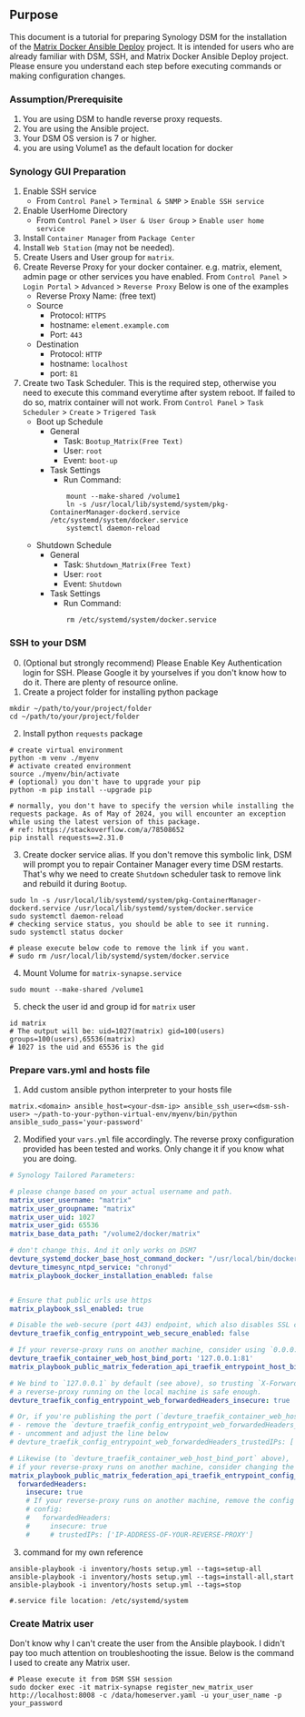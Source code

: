 
## Purpose
This document is a tutorial for preparing Synology DSM for the installation of the [Matrix Docker Ansible Deploy](https://github.com/spantaleev/matrix-docker-ansible-deploy) project. It is intended for users who are already familiar with DSM, SSH, and Matrix Docker Ansible Deploy project. Please ensure you understand each step before executing commands or making configuration changes.

### Assumption/Prerequisite
1. You are using DSM to handle reverse proxy requests.
2. You are using the Ansible project.
3. Your DSM OS version is 7 or higher.
4. you are using Volume1 as the default location for docker

### Synology GUI Preparation
1. Enable SSH service
    - From `Control Panel` > `Terminal & SNMP` > `Enable SSH service`
2. Enable UserHome Directory
    - From `Control Panel` > `User & User Group` > `Enable user home service`
3. Install `Container Manager` from `Package Center`
4. Install `Web Station` (may not be needed).
5. Create Users and User group for `matrix`. 
6. Create Reverse Proxy for your docker container. e.g. matrix, element, admin page or other services you have enabled.
    From `Control Panel` > `Login Portal` > `Advanced` > `Reverse Proxy`
    Below is one of the examples
    - Reverse Proxy Name: (free text)
    - Source
        - Protocol: `HTTPS`
        - hostname: `element.example.com`
        - Port: `443`
    - Destination
        - Protocol: `HTTP`
        - hostname: `localhost`
        - port: `81` 
7. Create two Task Scheduler. 
This is the required step, otherwise you need to execute this command everytime after system reboot. If failed to do so, matrix container will not work.
    From `Control Panel` > `Task Scheduler` > `Create` > `Trigered Task`
    - Boot up Schedule
        - General
            - Task: `Bootup_Matrix(Free Text)`
            - User: `root`
            - Event: `boot-up`
        - Task Settings
            - Run Command: 
            ```SH
                mount --make-shared /volume1 
                ln -s /usr/local/lib/systemd/system/pkg-ContainerManager-dockerd.service /etc/systemd/system/docker.service
                systemctl daemon-reload
            ```
    - Shutdown Schedule
        - General
            - Task: `Shutdown_Matrix(Free Text)`
            - User: `root`
            - Event: `Shutdown`
        - Task Settings
            - Run Command: 
            ```SH
                rm /etc/systemd/system/docker.service
            ```
    
### SSH to your DSM
0. (Optional but strongly recommend) Please Enable Key Authentication login for SSH. 
    Please Google it by yourselves if you don't know how to do it. There are plenty of resource online.
1. Create a project folder for installing python package
```Shell
mkdir ~/path/to/your/project/folder
cd ~/path/to/your/project/folder
```
2. Install python `requests` package
```Shell
# create virtual environment
python -m venv ./myenv
# activate created environment
source ./myenv/bin/activate
# (optional) you don't have to upgrade your pip
python -m pip install --upgrade pip

# normally, you don't have to specify the version while installing the requests package. As of May of 2024, you will encounter an exception while using the latest version of this package.
# ref: https://stackoverflow.com/a/78508652
pip install requests==2.31.0

```

3. Create docker service alias. If you don't remove this symbolic link, DSM will prompt you to repair Container Manager every time DSM restarts. That's why we need to create `Shutdown` scheduler task to remove link and rebuild it during `Bootup`.
```Shell
sudo ln -s /usr/local/lib/systemd/system/pkg-ContainerManager-dockerd.service /usr/local/lib/systemd/system/docker.service
sudo systemctl daemon-reload
# checking service status, you should be able to see it running.
sudo systemctl status docker

# please execute below code to remove the link if you want.
# sudo rm /usr/local/lib/systemd/system/docker.service
```

4. Mount Volume for `matrix-synapse.service`
```Shell
sudo mount --make-shared /volume1
```

5. check the user id and group id for `matrix` user
```Shell
id matrix
# The output will be: uid=1027(matrix) gid=100(users) groups=100(users),65536(matrix)
# 1027 is the uid and 65536 is the gid
```


### Prepare vars.yml and hosts file

1. Add custom ansible python interpreter to your hosts file
```shell
matrix.<domain> ansible_host=<your-dsm-ip> ansible_ssh_user=<dsm-ssh-user> ~/path-to-your-python-virtual-env/myenv/bin/python ansible_sudo_pass='your-password'
```

2. Modified your `vars.yml` file accordingly. The reverse proxy configuration provided has been tested and works. Only change it if you know what you are doing.

```YAML
# Synology Tailored Parameters:

# please change based on your actual username and path.
matrix_user_username: "matrix"
matrix_user_groupname: "matrix"
matrix_user_uid: 1027
matrix_user_gid: 65536
matrix_base_data_path: "/volume2/docker/matrix"

# don't change this. And it only works on DSM7
devture_systemd_docker_base_host_command_docker: "/usr/local/bin/docker"
devture_timesync_ntpd_service: "chronyd"
matrix_playbook_docker_installation_enabled: false


# Ensure that public urls use https
matrix_playbook_ssl_enabled: true

# Disable the web-secure (port 443) endpoint, which also disables SSL certificate retrieval
devture_traefik_config_entrypoint_web_secure_enabled: false

# If your reverse-proxy runs on another machine, consider using `0.0.0.0:81`, just `81` or `SOME_IP_ADDRESS_OF_THIS_MACHINE:81`
devture_traefik_container_web_host_bind_port: '127.0.0.1:81'
matrix_playbook_public_matrix_federation_api_traefik_entrypoint_host_bind_port: '127.0.0.1:8449'

# We bind to `127.0.0.1` by default (see above), so trusting `X-Forwarded-*` headers from
# a reverse-proxy running on the local machine is safe enough.
devture_traefik_config_entrypoint_web_forwardedHeaders_insecure: true

# Or, if you're publishing the port (`devture_traefik_container_web_host_bind_port` above) to a public network interfaces:
# - remove the `devture_traefik_config_entrypoint_web_forwardedHeaders_insecure` variable definition above
# - uncomment and adjust the line below
# devture_traefik_config_entrypoint_web_forwardedHeaders_trustedIPs: ['IP-ADDRESS-OF-YOUR-REVERSE-PROXY']

# Likewise (to `devture_traefik_container_web_host_bind_port` above),
# if your reverse-proxy runs on another machine, consider changing the `host_bind_port` setting below.
matrix_playbook_public_matrix_federation_api_traefik_entrypoint_config_custom:
  forwardedHeaders:
    insecure: true
    # If your reverse-proxy runs on another machine, remove the config above and use this config instead:
    # config:
    #   forwardedHeaders:
    #     insecure: true
    #     # trustedIPs: ['IP-ADDRESS-OF-YOUR-REVERSE-PROXY']

```

3. command for my own reference
```SH
ansible-playbook -i inventory/hosts setup.yml --tags=setup-all
ansible-playbook -i inventory/hosts setup.yml --tags=install-all,start
ansible-playbook -i inventory/hosts setup.yml --tags=stop

#.service file location: /etc/systemd/system
```

### Create Matrix user
Don't know why I can't create the user from the Ansible playbook. I didn't pay too much attention on troubleshooting the issue. Below is the command I used to create any Matrix user.
```Shell
# Please execute it from DSM SSH session
sudo docker exec -it matrix-synapse register_new_matrix_user http://localhost:8008 -c /data/homeserver.yaml -u your_user_name -p your_password
```

